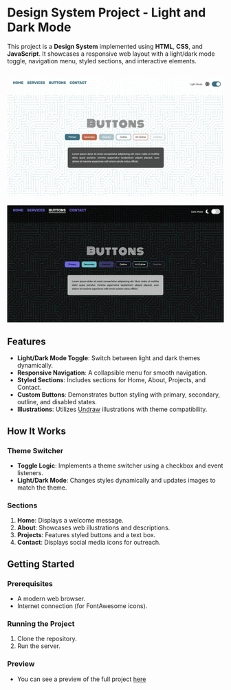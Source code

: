 # Design System Project - Light and Dark Mode

This project is a **Design System** implemented using **HTML**, **CSS**, and **JavaScript**. It showcases a responsive web layout with a light/dark mode toggle, navigation menu, styled sections, and interactive elements.

![Light Mode](/docs/light_1.png)
-----------------------------
![Dark Mode](/docs/dark_1.png)

## Features

- **Light/Dark Mode Toggle**: Switch between light and dark themes dynamically.
- **Responsive Navigation**: A collapsible menu for smooth navigation.
- **Styled Sections**: Includes sections for Home, About, Projects, and Contact.
- **Custom Buttons**: Demonstrates button styling with primary, secondary, outline, and disabled states.
- **Illustrations**: Utilizes [Undraw](https://undraw.co/) illustrations with theme compatibility.


## How It Works

### Theme Switcher
- **Toggle Logic**: Implements a theme switcher using a checkbox and event listeners.
- **Light/Dark Mode**: Changes styles dynamically and updates images to match the theme.

### Sections
1. **Home**: Displays a welcome message.
2. **About**: Showcases web illustrations and descriptions.
3. **Projects**: Features styled buttons and a text box.
4. **Contact**: Displays social media icons for outreach.

## Getting Started

### Prerequisites
- A modern web browser.
- Internet connection (for FontAwesome icons).

### Running the Project
1. Clone the repository.  
2. Run the server.  

### Preview
- You can see a preview of the full project [here](https://lightndark.vercel.app/)

